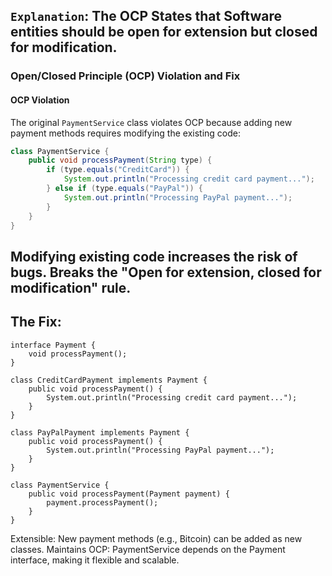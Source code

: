 `Explanation`: The OCP States that Software entities should be open for extension but closed for modification.
-----
### Open/Closed Principle (OCP) Violation and Fix

#### OCP Violation
The original `PaymentService` class violates OCP because adding new payment methods requires modifying the existing code:
```java
class PaymentService {
    public void processPayment(String type) {
        if (type.equals("CreditCard")) {
            System.out.println("Processing credit card payment...");
        } else if (type.equals("PayPal")) {
            System.out.println("Processing PayPal payment...");
        }
    }
}
```
Modifying existing code increases the risk of bugs.
Breaks the "Open for extension, closed for modification" rule.
----------
## The Fix:
```
interface Payment {
    void processPayment();
}

class CreditCardPayment implements Payment {
    public void processPayment() {
        System.out.println("Processing credit card payment...");
    }
}

class PayPalPayment implements Payment {
    public void processPayment() {
        System.out.println("Processing PayPal payment...");
    }
}

class PaymentService {
    public void processPayment(Payment payment) {
        payment.processPayment();
    }
}
```
Extensible: New payment methods (e.g., Bitcoin) can be added as new classes.
Maintains OCP: PaymentService depends on the Payment interface, making it flexible and scalable.
